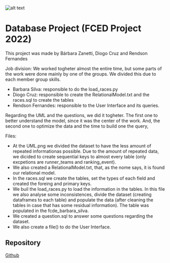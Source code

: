 ![alt text](https://sigarra.up.pt/feup/pt/imagens/LogotipoSI)
# Database Project (FCED Project 2022)

This project was made by Bárbara Zanetti, Diogo Cruz and Rendson Fernandes

Job division:
We worked togheter almost the entire time, but some parts of the work were done mainly by one of the groups. We divided this due to each member group skills. 
- Barbara Silva: responsible to do the load_races.py
- Diogo Cruz: responsible to create the RelationalModel.txt and the races.sql to create the tables
- Rendson Fernandes: responsible to the User Interface and its queries.

Regarding the UML and the questions, we did it togheter. The first one to better understand the model, since it was the center of the work. And, the second one to optimize the data and the time to build one the query,

Files:
- At the UML.png we divided the dataset to have the less amount of repeated informationas possible. Due to the amount of repeated data, we dicided to create sequential keys to almost every table (only excpetions are runner_teams and ranking_event). 
- We also created a RelationalModel.txt, that, as the nome says, it is found our relational model.
- In the races.sql we create the tables, set the types of each field and created the foreing and primary keys.
- We buil the load_races.py to load the information in the tables. In this file we also analyse some inconsistences, divide the dataset (creating dataframes to each table) and populate the data (after cleaning the tables in case that has some residual information). The table was populated in the fcde_barbara_silva.
- We created a question.sql to answer some questions regarding the dataset.
- We also create a file() to do the User Interface.


## Repository
[Github](https://github.com/Rendson-Fernandes/fced-project-database)

